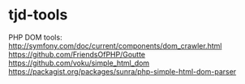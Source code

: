 # tjd-tools

PHP DOM tools:
http://symfony.com/doc/current/components/dom_crawler.html
https://github.com/FriendsOfPHP/Goutte
https://github.com/voku/simple_html_dom
https://packagist.org/packages/sunra/php-simple-html-dom-parser